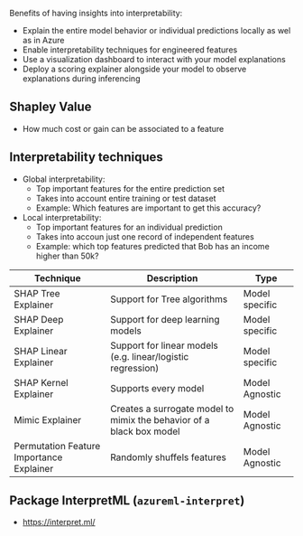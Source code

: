 Benefits of having insights into interpretability: 
- Explain the entire model behavior or individual predictions locally as wel as in Azure
- Enable interpretability techniques for engineered features
- Use a visualization dashboard to interact with your model explanations
- Deploy a scoring explainer alongside your model to observe explanations during inferencing

## Shapley Value

- How much cost or gain can be associated to a feature

## Interpretability techniques

- Global interpretability:
	- Top important features for the entire prediction set
	- Takes into account entire training or test dataset
	- Example: Which features are important to get this accuracy?
- Local interpretability:
	- Top important features for an individual prediction
	- Takes into accoun just one record of independent features
	- Example: which top features predicted that Bob has an income higher than 50k?

| Technique | Description | Type |
| --------- | ----------- | ---- |
| SHAP Tree Explainer | Support for Tree algorithms | Model specific |
| SHAP Deep Explainer | Support for deep learning models | Model specific 
| SHAP Linear Explainer | Support for linear models (e.g. linear/logistic regression) | Model specific 
| SHAP Kernel Explainer | Supports every model | Model Agnostic |
| Mimic Explainer | Creates a surrogate model to mimix the behavior of a black box model | Model Agnostic |
| Permutation Feature Importance Explainer | Randomly shuffels features | Model Agnostic |

## Package InterpretML (`azureml-interpret`)

- https://interpret.ml/